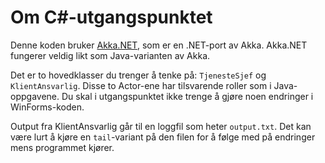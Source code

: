 # Om C#-utgangspunktet

Denne koden bruker [Akka.NET](http://akkadotnet.github.io/wiki/), som er en .NET-port av Akka. Akka.NET fungerer veldig likt som Java-varianten av Akka.

Det er to hovedklasser du trenger å tenke på: `TjenesteSjef` og `KlientAnsvarlig`. Disse to Actor-ene har tilsvarende roller som i Java-oppgavene. Du skal i utgangspunktet ikke trenge å gjøre noen endringer i WinForms-koden.

Output fra KlientAnsvarlig går til en loggfil som heter `output.txt`. Det kan være lurt å kjøre en `tail`-variant på den filen for å følge med på endringer mens programmet kjører.
